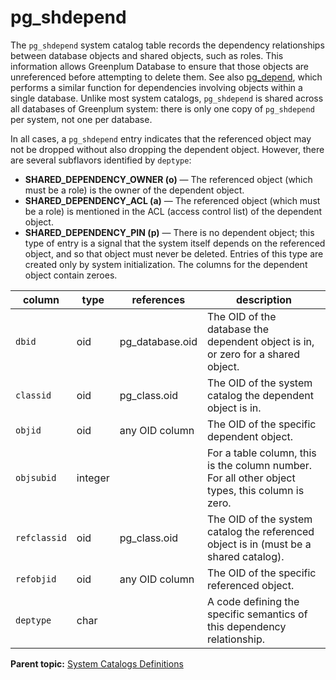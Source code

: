 # pg_shdepend 

The `pg_shdepend` system catalog table records the dependency relationships between database objects and shared objects, such as roles. This information allows Greenplum Database to ensure that those objects are unreferenced before attempting to delete them. See also [pg\_depend](pg_depend.html), which performs a similar function for dependencies involving objects within a single database. Unlike most system catalogs, `pg_shdepend` is shared across all databases of Greenplum system: there is only one copy of `pg_shdepend` per system, not one per database.

In all cases, a `pg_shdepend` entry indicates that the referenced object may not be dropped without also dropping the dependent object. However, there are several subflavors identified by `deptype`:

-   **SHARED\_DEPENDENCY\_OWNER \(o\)** — The referenced object \(which must be a role\) is the owner of the dependent object.
-   **SHARED\_DEPENDENCY\_ACL \(a\)** — The referenced object \(which must be a role\) is mentioned in the ACL \(access control list\) of the dependent object.
-   **SHARED\_DEPENDENCY\_PIN \(p\)** — There is no dependent object; this type of entry is a signal that the system itself depends on the referenced object, and so that object must never be deleted. Entries of this type are created only by system initialization. The columns for the dependent object contain zeroes.

|column|type|references|description|
|------|----|----------|-----------|
|`dbid`|oid|pg\_database.oid|The OID of the database the dependent object is in, or zero for a shared object.|
|`classid`|oid|pg\_class.oid|The OID of the system catalog the dependent object is in.|
|`objid`|oid|any OID column|The OID of the specific dependent object.|
|`objsubid`|integer| |For a table column, this is the column number. For all other object types, this column is zero.|
|`refclassid`|oid|pg\_class.oid|The OID of the system catalog the referenced object is in \(must be a shared catalog\).|
|`refobjid`|oid|any OID column|The OID of the specific referenced object.|
|`deptype`|char| |A code defining the specific semantics of this dependency relationship.|


**Parent topic:** [System Catalogs Definitions](../system_catalogs/catalog_ref-html.html)


